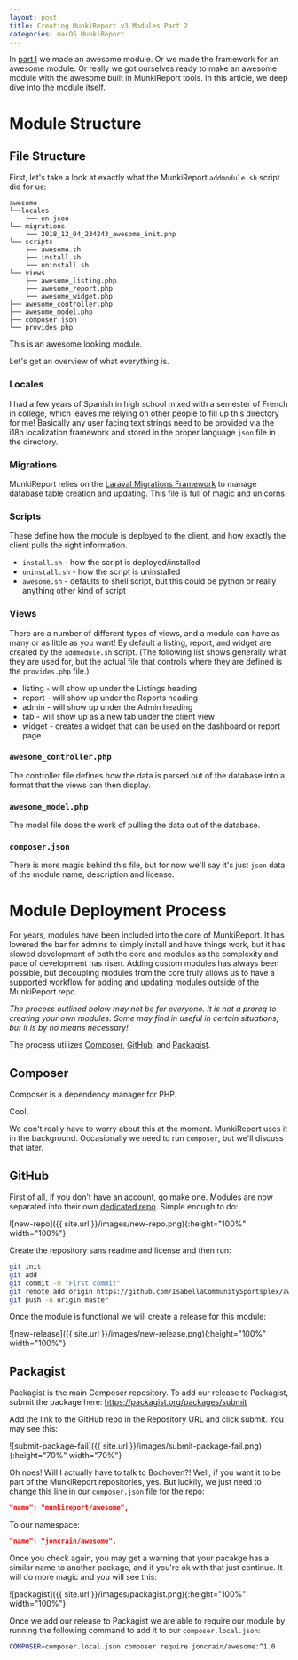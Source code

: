 ```yaml
---
layout: post
title: Creating MunkiReport v3 Modules Part 2
categories: macOS MunkiReport
---
```


In [part I](2018-11-30-creating-munkireport-modules) we made an awesome module. Or we made the framework for an awesome module. Or really we got ourselves ready to make an awesome module with the awesome built in MunkiReport tools. In this article, we deep dive into the module itself.

# Module Structure

## File Structure

First, let's take a look at exactly what the MunkiReport `addmodule.sh` script did for us:

```
awesome
└──locales
    └── en.json
└── migrations
    └── 2018_12_04_234243_awesome_init.php
└── scripts
    ├── awesome.sh
    ├── install.sh
    └── uninstall.sh
└── views
    ├── awesome_listing.php
    ├── awesome_report.php
    └── awesome_widget.php
├── awesome_controller.php
├── awesome_model.php
├── composer.json
└── provides.php
```

This is an awesome looking module.

Let's get an overview of what everything is.

### Locales

I had a few years of Spanish in high school mixed with a semester of French in college, which leaves me relying on other people to fill up this directory for me! Basically any user facing text strings need to be provided via the i18n localization framework and stored in the proper language `json` file in the directory.

### Migrations

MunkiReport relies on the [Laraval Migrations Framework](https://laravel.com/docs/5.6/migrations) to manage database table creation and updating. This file is full of magic and unicorns.

### Scripts

These define how the module is deployed to the client, and how exactly the client pulls the right information.

* `install.sh` - how the script is deployed/installed
* `uninstall.sh` - how the script is uninstalled
* `awesome.sh` - defaults to shell script, but this could be python or really anything other kind of script

### Views

There are a number of different types of views, and a module can have as many or as little as you want! By default a listing, report, and widget are created by the `addmodule.sh` script. (The following list shows generally what they are used for, but the actual file that controls where they are defined is the `provides.php` file.)

* listing - will show up under the Listings heading
* report - will show up under the Reports heading
* admin - will show up under the Admin heading
* tab - will show up as a new tab under the client view
* widget - creates a widget that can be used on the dashboard or report page

### `awesome_controller.php`

The controller file defines how the data is parsed out of the database into a format that the views can then display.

### `awesome_model.php`

The model file does the work of pulling the data out of the database.

### `composer.json`

There is more magic behind this file, but for now we'll say it's just `json` data of the module name, description and license.

# Module Deployment Process

For years, modules have been included into the core of MunkiReport. It has lowered the bar for admins to simply install and have things work, but it has slowed development of both the core and modules as the complexity and pace of development has risen. Adding custom modules has always been possible, but decoupling modules from the core truly allows us to have a supported workflow for adding and updating modules outside of the MunkiReport repo.

_The process outlined below may not be for everyone. It is not a prereq to creating your own modules. Some may find in useful in certain situations, but it is by no means necessary!_

The process utilizes [Composer](https://getcomposer.org), [GitHub](https://github.com), and [Packagist](https://packagist.org).

## Composer

Composer is a dependency manager for PHP.

Cool.

We don't really have to worry about this at the moment. MunkiReport uses it in the background. Occasionally we need to run `composer`, but we'll discuss that later.

## GitHub

First of all, if you don't have an account, go make one. Modules are now separated into their own [dedicated repo](https://github.com/new). Simple enough to do:

![new-repo]({{ site.url }}/images/new-repo.png){:height="100%" width="100%"}

Create the repository sans readme and license and then run:

```sh
git init
git add .
git commit -m "First commit"
git remote add origin https://github.com/IsabellaCommunitySportsplex/awesome.git
git push -u origin master
```

Once the module is functional we will create a release for this module:

![new-release]({{ site.url }}/images/new-release.png){:height="100%" width="100%"}

## Packagist

Packagist is the main Composer repository. To add our release to Packagist, submit the package here: https://packagist.org/packages/submit

Add the link to the GitHub repo in the Repository URL and click submit. You may see this:

![submit-package-fail]({{ site.url }}/images/submit-package-fail.png){:height="70%" width="70%"}

Oh noes! Will I actually have to talk to Bochoven?! Well, if you want it to be part of the MunkiReport repositories, yes. But luckily, we just need to change this line in our `composer.json` file for the repo:

```json
"name": "munkireport/awesome",
```

To our namespace:

```json
"name": "joncrain/awesome",
```

Once you check again, you may get a warning that your pacakge has a similar name to another package, and if you're ok with that just continue. It will do more magic and you will see this:

![packagist]({{ site.url }}/images/packagist.png){:height="100%" width="100%"}

Once we add our release to Packagist we are able to require our module by running the following command to add it to our `composer.local.json`:

```sh
COMPOSER=composer.local.json composer require joncrain/awesome:^1.0
```